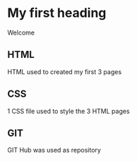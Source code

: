 # My first heading

Welcome

## HTML
HTML used to created my first 3 pages

## CSS
1 CSS file used to style the 3 HTML pages

## GIT 
GIT Hub was used as repository